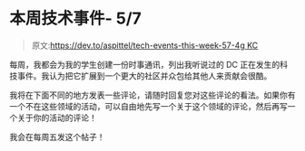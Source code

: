 # 本周技术事件- 5/7

> 原文:[https://dev.to/aspittel/tech-events-this-week-57-4g KC](https://dev.to/aspittel/tech-events-this-week---57-4gkc)

每周，我都会为我的学生创建一份时事通讯，列出我听说过的 DC 正在发生的科技事件。我认为把它扩展到一个更大的社区并众包给其他人来贡献会很酷。

我将在下面不同的地方发表一些评论，请随时回复您对这些评论的看法。如果你有一个不在这些领域的活动，可以自由地先写一个关于这个领域的评论，然后再写一个关于你的活动的评论！

我会在每周五发这个帖子！